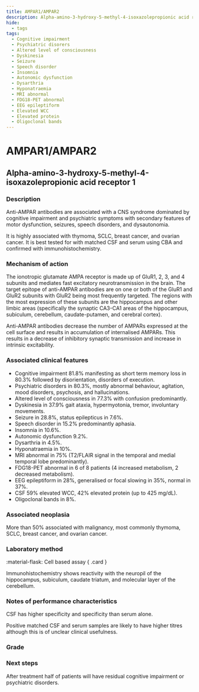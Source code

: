 ```yaml
---
title: AMPAR1/AMPAR2
description: Alpha-amino-3-hydroxy-5-methyl-4-isoxazolepropionic acid receptor 1
hide:
  - tags
tags:
  - Cognitive impairment
  - Psychiatric disorers
  - Altered level of consciousness
  - Dyskinesia
  - Seizure
  - Speech disorder
  - Insomnia
  - Autonomic dysfunction 
  - Dysarthria
  - Hyponatraemia
  - MRI abnormal
  - FDG18-PET abnormal
  - EEG epileptiform
  - Elevated WCC
  - Elevated protein
  - Oligoclonal bands
---
```


# AMPAR1/AMPAR2

## **Alpha-amino-3-hydroxy-5-methyl-4-isoxazolepropionic acid receptor 1**

### Description
Anti-AMPAR antibodies are associated with a CNS syndrome dominated by cognitive impairment and psychiatric symptoms with secondary features of motor dysfunction, seizures, speech disorders, and dysautonomia. 

It is highly associated with thymoma, SCLC, breast cancer, and ovarian cancer. It is best tested for with matched CSF and serum using CBA and confirmed with immunohistochemistry.

### Mechanism of action
The ionotropic glutamate AMPA receptor is made up of GluR1, 2, 3, and 4 subunits and mediates fast excitatory neurotransmission in the brain. The target epitope of anti-AMPAR antibodies are on one or both of the GluR1 and GluR2 subunits with GluR2 being most frequently targeted. The regions with the most expression of these subunits are the hippocampus and other limbic areas (specifically the synaptic CA3-CA1 areas of the hippocampus, subiculum, cerebellum, caudate-putamen, and cerebral cortex). 

Anti-AMPAR antibodies decrease the number of AMPARs expressed at the cell surface and results in accumulation of internalised AMPARs. This results in a decrease of inhibitory synaptic transmission and increase in intrinsic excitability.

### Associated clinical features
- Cognitive impairment 81.8% manifesting as short term memory loss in 80.3% followed by disorientation, disorders of execution. 
- Psychiatric disorders in 80.3%, mostly abnormal behaviour, agitation, mood disorders, psychosis, and hallucinations. 
- Altered level of consciousness in 77.3% with confusion predominantly. 
- Dyskinesia in 37.9% gait ataxia, hypermyotonia, tremor, involuntary movements. 
- Seizure in 28.8%, status epilepticus in 7.6%. 
- Speech disorder in 15.2% predominantly aphasia. 
- Insomnia in 10.6%. 
- Autonomic dysfunction 9.2%. 
- Dysarthria in 4.5%. 
- Hyponatraemia in 10%. 
- MRI abnormal in 75% (T2/FLAIR signal in the temporal and medial temporal lobe predominantly). 
- FDG18-PET abnormal in 6 of 8 patients (4 increased metabolism, 2 decreased metabolism). 
- EEG epileptiform in 28%, generalised or focal slowing in 35%, normal in 37%. 
- CSF 59% elevated WCC, 42% elevated protein (up to 425 mg/dL). 
- Oligoclonal bands in 8%.

### Associated neoplasia
More than 50% associated with malignancy, most commonly thymoma, SCLC, breast cancer, and ovarian cancer.

### Laboratory method
<div class="grid" markdown>

:material-flask: Cell based assay
{ .card }

</div>

Immunohistochemistry shows reactivity with the neuropil of the hippocampus, subiculum, caudate triatum, and molecular layer of the cerebellum.

### Notes of performance characteristics
CSF has higher specificity and specificity than serum alone. 

Positive matched CSF and serum samples are likely to have higher titres although this is of unclear clinical usefulness.

### Grade

### Next steps
After treatment half of patients will have residual cognitive impairment or psychiatric disorders.

[^1]: Lai, Meizan, Ethan G. Hughes, Xiaoyu Peng, Lei Zhou, Amy J. Gleichman, Huidy Shu, Sabrina Matà, et al. “AMPA Receptor Antibodies in Limbic Encephalitis Alter Synaptic Receptor Location.” Annals of Neurology 65, no. 4 (2009): 424–34. https://doi.org/10.1002/ana.21589.
[^2]: Zhang, Tian-Yi, Meng-Ting Cai, Yang Zheng, Qi-Lun Lai, Chun-Hong Shen, Song Qiao, and Yin-Xi Zhang. “Anti-Alpha-Amino-3-Hydroxy-5-Methyl-4-Isoxazolepropionic Acid Receptor Encephalitis: A Review.” Frontiers in Immunology 12 (May 21, 2021): 652820. https://doi.org/10.3389/fimmu.2021.652820.
[^3]: Hoftberger, R., A. van Sonderen, F. Leypoldt, D. Houghton, M. Geschwind, J. Gelfand, M. Paredes, et al. “Encephalitis and AMPA Receptor Antibodies: Novel Findings in a Case Series of 22 Patients.” Neurology 84, no. 24 (June 16, 2015): 2403–12. https://doi.org/10.1212/WNL.0000000000001682.
[^4]: Graus, Francesc, Alberto Vogrig, Sergio Muñiz-Castrillo, Jean-Christophe G. Antoine, Virginie Desestret, Divyanshu Dubey, Bruno Giometto, et al. “Updated Diagnostic Criteria for Paraneoplastic Neurologic Syndromes.” Neurology - Neuroimmunology Neuroinflammation 8, no. 4 (July 2021): e1014. https://doi.org/10.1212/NXI.0000000000001014.
